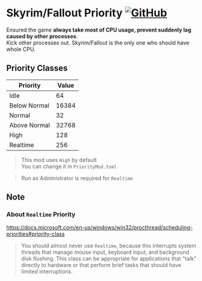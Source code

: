 # Skyrim/Fallout Priority [![GitHub](https://img.shields.io/github/license/BThree496/PriorityMod?style=flat-square&logo=github)](https://github.com/BThree496/PriorityMod/blob/main/LICENSE)

Ensured the game **always take most of CPU usage, prevent suddenly lag caused by other processes**.  
Kick other processes out. Skyrim/Fallout is the only one who should have whole CPU.  

## Priority Classes
|     Priority | Value | 
|------------- |------ |
| Idle         | 64    |
| Below Normal | 16384 |
| Normal       | 32    |
| Above Normal | 32768 |
| High         | 128   |
| Realtime     | 256   |

> This mod uses `High` by default  
> You can change it in `PriorityMod.toml`

> Run as Administrator is required for `Realtime`

## Note
### About `Realtime` Priority
https://docs.microsoft.com/en-us/windows/win32/procthread/scheduling-priorities#priority-class
>You should almost never use `Realtime`, because this interrupts system threads that manage mouse input, keyboard input, and background disk flushing. This class can be appropriate for applications that "talk" directly to hardware or that perform brief tasks that should have limited interruptions.
